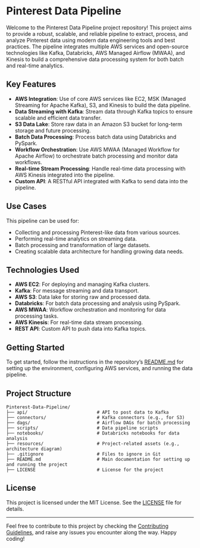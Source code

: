 # Pinterest Data Pipeline

Welcome to the Pinterest Data Pipeline project repository! This project aims to provide a robust, scalable, and reliable pipeline to extract, process, and analyze Pinterest data using modern data engineering tools and best practices. The pipeline integrates multiple AWS services and open-source technologies like Kafka, Databricks, AWS Managed Airflow (MWAA), and Kinesis to build a comprehensive data processing system for both batch and real-time analytics.

## Key Features

- **AWS Integration**: Use of core AWS services like EC2, MSK (Managed Streaming for Apache Kafka), S3, and Kinesis to build the data pipeline.
- **Data Streaming with Kafka**: Stream data through Kafka topics to ensure scalable and efficient data transfer.
- **S3 Data Lake**: Store raw data in an Amazon S3 bucket for long-term storage and future processing.
- **Batch Data Processing**: Process batch data using Databricks and PySpark.
- **Workflow Orchestration**: Use AWS MWAA (Managed Workflow for Apache Airflow) to orchestrate batch processing and monitor data workflows.
- **Real-time Stream Processing**: Handle real-time data processing with AWS Kinesis integrated into the pipeline.
- **Custom API**: A RESTful API integrated with Kafka to send data into the pipeline.
  
## Use Cases

This pipeline can be used for:
- Collecting and processing Pinterest-like data from various sources.
- Performing real-time analytics on streaming data.
- Batch processing and transformation of large datasets.
- Creating scalable data architecture for handling growing data needs.
  
## Technologies Used

- **AWS EC2**: For deploying and managing Kafka clusters.
- **Kafka**: For message streaming and data transport.
- **AWS S3**: Data lake for storing raw and processed data.
- **Databricks**: For batch data processing and analysis using PySpark.
- **AWS MWAA**: Workflow orchestration and monitoring for data processing tasks.
- **AWS Kinesis**: For real-time data stream processing.
- **REST API**: Custom API to push data into Kafka topics.

## Getting Started

To get started, follow the instructions in the repository’s [README.md](README.md) for setting up the environment, configuring AWS services, and running the data pipeline.

## Project Structure

```plaintext
Pinterest-Data-Pipeline/
├── api/                          # API to post data to Kafka
├── connectors/                   # Kafka connectors (e.g., for S3)
├── dags/                         # Airflow DAGs for batch processing
├── scripts/                      # Data pipeline scripts
├── notebooks/                    # Databricks notebooks for data analysis
├── resources/                    # Project-related assets (e.g., architecture diagram)
├── .gitignore                    # Files to ignore in Git
├── README.md                     # Main documentation for setting up and running the project
├── LICENSE                       # License for the project
```

## License

This project is licensed under the MIT License. See the [LICENSE](LICENSE) file for details.

---

Feel free to contribute to this project by checking the [Contributing Guidelines](CONTRIBUTING.md), and raise any issues you encounter along the way. Happy coding!
